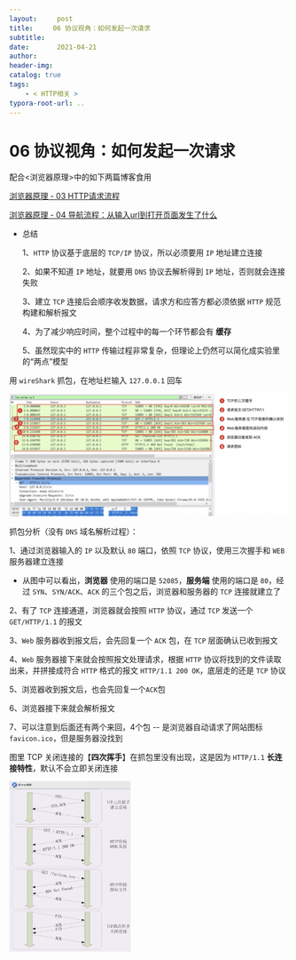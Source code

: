 ```yaml
---
layout:     post
title:     06 协议视角：如何发起一次请求
subtitle:  
date:       2021-04-21
author:     
header-img: 
catalog: true
tags:
    - < HTTP相关 >
typora-root-url: ..
---
```



# 06 协议视角：如何发起一次请求

配合<浏览器原理>中的如下两篇博客食用

[浏览器原理 - 03 HTTP请求流程](https://codingwithalice.github.io/2021/04/08/03-HTTP%E8%AF%B7%E6%B1%82%E6%B5%81%E7%A8%8B/)

[浏览器原理 - 04 导航流程：从输入url到打开页面发生了什么](https://codingwithalice.github.io/2021/04/08/04-%E5%AF%BC%E8%88%AA%E6%B5%81%E7%A8%8B-%E4%BB%8E%E8%BE%93%E5%85%A5url%E5%88%B0%E6%89%93%E5%BC%80%E9%A1%B5%E9%9D%A2%E5%8F%91%E7%94%9F%E4%BA%86%E4%BB%80%E4%B9%88/)



- 总结

    1、`HTTP` 协议基于底层的 `TCP/IP` 协议，所以必须要用 `IP` 地址建立连接

    2、如果不知道 `IP` 地址，就要用 `DNS` 协议去解析得到 `IP` 地址，否则就会连接失败

    3、建立 `TCP` 连接后会顺序收发数据，请求方和应答方都必须依据 `HTTP` 规范构建和解析报文

    4、为了减少响应时间，整个过程中的每一个环节都会有 **缓存**

    5、虽然现实中的 `HTTP` 传输过程非常复杂，但理论上仍然可以简化成实验里的“两点”模型



用 `wireShark` 抓包，在地址栏输入 `127.0.0.1` 回车

<img src="/../img/assets_2019/image-20210421145503018.png" alt="image-20210421145503018" style="zoom:50%;" />

抓包分析（没有 `DNS` 域名解析过程）：

1、通过浏览器输入的 `IP` 以及默认 `80` 端口，依照 `TCP` 协议，使用三次握手和 `WEB` 服务器建立连接

-   从图中可以看出，**浏览器** 使用的端口是 `52085`，**服务端** 使用的端口是 `80`，经过 `SYN`、`SYN/ACK`、`ACK` 的三个包之后，浏览器和服务器的 `TCP` 连接就建立了

2、有了 `TCP` 连接通道，浏览器就会按照 `HTTP` 协议，通过 `TCP` 发送一个 `GET/HTTP/1.1` 的报文

3、`Web` 服务器收到报文后，会先回复一个 `ACK` 包，在 `TCP` 层面确认已收到报文

4、`Web` 服务器接下来就会按照报文处理请求，根据 `HTTP` 协议将找到的文件读取出来，并拼接成符合 `HTTP` 格式的报文 `HTTP/1.1 200 OK`，底层走的还是 `TCP` 协议

5、浏览器收到报文后，也会先回复一个`ACK`包

6、浏览器接下来就会解析报文

7、可以注意到后面还有两个来回，4个包 -- 是浏览器自动请求了网站图标 `favicon.ico`，但是服务器没找到

图里 TCP 关闭连接的【**四次挥手**】在抓包里没有出现，这是因为 `HTTP/1.1` **长连接特性**，默认不会立即关闭连接

<img src="/../img/assets_2019/image-20210421145614745.png" alt="image-20210421145614745" style="zoom:30%;" />

